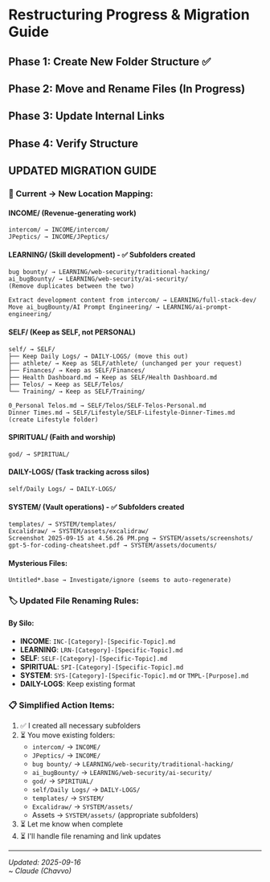 # Restructuring Progress & Migration Guide

## Phase 1: Create New Folder Structure ✅
## Phase 2: Move and Rename Files (In Progress)
## Phase 3: Update Internal Links
## Phase 4: Verify Structure

## UPDATED MIGRATION GUIDE

### 📁 Current → New Location Mapping:

#### INCOME/ (Revenue-generating work)
```
intercom/ → INCOME/intercom/
JPeptics/ → INCOME/JPeptics/
```

#### LEARNING/ (Skill development) - ✅ Subfolders created
```
bug bounty/ → LEARNING/web-security/traditional-hacking/
ai_bugBounty/ → LEARNING/web-security/ai-security/
(Remove duplicates between the two)

Extract development content from intercom/ → LEARNING/full-stack-dev/
Move ai_bugBounty/AI Prompt Engineering/ → LEARNING/ai-prompt-engineering/
```

#### SELF/ (Keep as SELF, not PERSONAL)
```
self/ → SELF/
├── Keep Daily Logs/ → DAILY-LOGS/ (move this out)
├── athlete/ → Keep as SELF/athlete/ (unchanged per your request)
├── Finances/ → Keep as SELF/Finances/
├── Health Dashboard.md → Keep as SELF/Health Dashboard.md
├── Telos/ → Keep as SELF/Telos/
└── Training/ → Keep as SELF/Training/

0_Personal Telos.md → SELF/Telos/SELF-Telos-Personal.md
Dinner Times.md → SELF/Lifestyle/SELF-Lifestyle-Dinner-Times.md (create Lifestyle folder)
```

#### SPIRITUAL/ (Faith and worship)
```
god/ → SPIRITUAL/
```

#### DAILY-LOGS/ (Task tracking across silos)
```
self/Daily Logs/ → DAILY-LOGS/
```

#### SYSTEM/ (Vault operations) - ✅ Subfolders created
```
templates/ → SYSTEM/templates/
Excalidraw/ → SYSTEM/assets/excalidraw/
Screenshot 2025-09-15 at 4.56.26 PM.png → SYSTEM/assets/screenshots/
gpt-5-for-coding-cheatsheet.pdf → SYSTEM/assets/documents/
```

#### Mysterious Files:
```
Untitled*.base → Investigate/ignore (seems to auto-regenerate)
```

### 🏷️ Updated File Renaming Rules:

#### By Silo:
- **INCOME**: `INC-[Category]-[Specific-Topic].md`
- **LEARNING**: `LRN-[Category]-[Specific-Topic].md`
- **SELF**: `SELF-[Category]-[Specific-Topic].md`
- **SPIRITUAL**: `SPI-[Category]-[Specific-Topic].md`
- **SYSTEM**: `SYS-[Category]-[Specific-Topic].md` or `TMPL-[Purpose].md`
- **DAILY-LOGS**: Keep existing format

### 📋 Simplified Action Items:
1. ✅ I created all necessary subfolders
2. ⏳ You move existing folders:
   - `intercom/` → `INCOME/`
   - `JPeptics/` → `INCOME/`
   - `bug bounty/` → `LEARNING/web-security/traditional-hacking/`
   - `ai_bugBounty/` → `LEARNING/web-security/ai-security/`
   - `god/` → `SPIRITUAL/`
   - `self/Daily Logs/` → `DAILY-LOGS/`
   - `templates/` → `SYSTEM/`
   - `Excalidraw/` → `SYSTEM/assets/`
   - Assets → `SYSTEM/assets/` (appropriate subfolders)
3. ⏳ Let me know when complete
4. ⏳ I'll handle file renaming and link updates

---
*Updated: 2025-09-16*  
*~ Claude (Chavvo)*